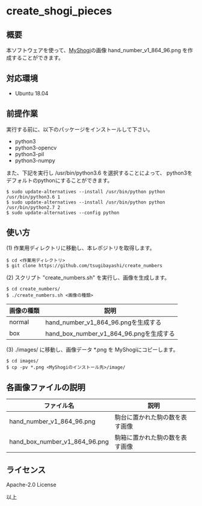 # create_shogi_pieces

## 概要

本ソフトウェアを使って、[MyShogi](https://github.com/yaneurao/MyShogi)の画像 hand_number_v1_864_96.png を作成することができます。

## 対応環境

- Ubuntu 18.04

## 前提作業

実行する前に、以下のパッケージをインストールして下さい。

* python3
* python3-opencv
* python3-pil
* python3-numpy

また、下記を実行し /usr/bin/python3.6 を選択することによって、
python3をデフォルトのpythonにすることができます。

    $ sudo update-alternatives --install /usr/bin/python python /usr/bin/python3.6 1
    $ sudo update-alternatives --install /usr/bin/python python /usr/bin/python2.7 2
    $ sudo update-alternatives --config python

## 使い方

(1) 作業用ディレクトリに移動し、本レポジトリを取得します。

    $ cd <作業用ディレクトリ>
    $ git clone https://github.com/tsugibayashi/create_numbers

(2) スクリプト "create_numbers.sh" を実行し、画像を生成します。

    $ cd create_numbers/
    $ ./create_numbers.sh <画像の種類>

| 画像の種類 | 説明 |
----|----
| normal | hand_number_v1_864_96.pngを生成する |
| box | hand_box_number_v1_864_96.pngを生成する |

(3) ./images/ に移動し、画像データ *.png を MyShogiにコピーします。

    $ cd images/
    $ cp -pv *.png <MyShogiのインストール先>/image/

## 各画像ファイルの説明

| ファイル名 | 説明 |
----|----
| hand_number_v1_864_96.png | 駒台に置かれた駒の数を表す画像 |
| hand_box_number_v1_864_96.png | 駒箱に置かれた駒の数を表す画像 |

## ライセンス

Apache-2.0 License


以上
